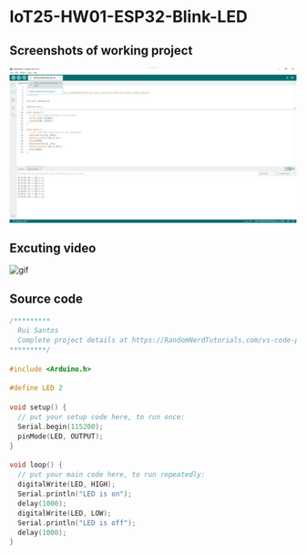 # IoT25-HW01-ESP32-Blink-LED

## Screenshots of working project
![screenshot](./assignment1_screenshot.jpg)

## Excuting video
![gif](./assignment1_gif.gif)


## Source code
```cpp
/*********
  Rui Santos
  Complete project details at https://RandomNerdTutorials.com/vs-code-platformio-ide-esp32-esp8266-arduino/
*********/

#include <Arduino.h>

#define LED 2

void setup() {
  // put your setup code here, to run once:
  Serial.begin(115200);
  pinMode(LED, OUTPUT);
}

void loop() {
  // put your main code here, to run repeatedly:
  digitalWrite(LED, HIGH);
  Serial.println("LED is on");
  delay(1000);
  digitalWrite(LED, LOW);
  Serial.println("LED is off");
  delay(1000);
}
